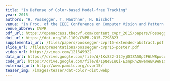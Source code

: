```yaml
---
title: "In Defense of Color-based Model-free Tracking"
year: 2015
authors: "H. Possegger, T. Mauthner, H. Bischof"
venue: "In Proc. of the IEEE Conference on Computer Vision and Pattern Recognition"
venue_abbrev: CVPR
pdf_url: https://openaccess.thecvf.com/content_cvpr_2015/papers/Possegger_In_Defense_of_2015_CVPR_paper.pdf
doi_url: https://doi.org/10.1109/CVPR.2015.7298823
supplemental_url: /files/papers/possegger-cvpr15-extended-abstract.pdf
slide_url: /files/presentations/possegger-cvpr15-poster.pdf
video_url: https://vimeo.com/121649922
data_url: https://drive.google.com/file/d/1KsS32-3tJyjDIZA50p2F6LW8pwcoJ8i-/view?usp=sharing
code_url: https://drive.google.com/file/d/1pQeSIuQi-E3npRnZ8wemeBK9eN1G8iWN/view?usp=sharing
external_url: http://www.pamitc.org/cvpr15/
teaser_img: /images/teaser/dat-color-dist.webp
---
```

